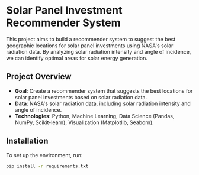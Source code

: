 # Solar Panel Investment Recommender System

This project aims to build a recommender system to suggest the best geographic locations for solar panel investments using NASA's solar radiation data. By analyzing solar radiation intensity and angle of incidence, we can identify optimal areas for solar energy generation.

## Project Overview

- **Goal**: Create a recommender system that suggests the best locations for solar panel investments based on solar radiation data.
- **Data**: NASA's solar radiation data, including solar radiation intensity and angle of incidence.
- **Technologies**: Python, Machine Learning, Data Science (Pandas, NumPy, Scikit-learn), Visualization (Matplotlib, Seaborn).

## Installation

To set up the environment, run:

```bash
pip install -r requirements.txt

